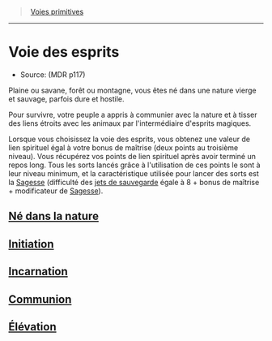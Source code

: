 ﻿>  [Voies primitives](hd_barbarian_voies_primitives.md)

---


# Voie des esprits

- Source: (MDR p117)

Plaine ou savane, forêt ou montagne, vous êtes né dans une nature vierge et sauvage, parfois dure et hostile.

Pour survivre, votre peuple a appris à communier avec la nature et à tisser des liens étroits avec les animaux par l'intermédiaire d'esprits magiques.

Lorsque vous choisissez la voie des esprits, vous obtenez une valeur de lien spirituel égal à votre bonus de maîtrise (deux points au troisième niveau). Vous récupérez vos points de lien spirituel après avoir terminé un repos long. Tous les sorts lancés grâce à l'utilisation de ces points le sont à leur niveau minimum, et la caractéristique utilisée pour lancer des sorts est la [Sagesse](hd_abilities_wisdom.md) (difficulté des [jets de sauvegarde](hd_abilities_jets_de_sauvegarde.md) égale à 8 + bonus de maîtrise + modificateur de [Sagesse](hd_abilities_wisdom.md)).



## [Né dans la nature](hd_barbarian_spirits_ne_dans_la_nature.md)



## [Initiation](hd_barbarian_spirits_initiation.md)



## [Incarnation](hd_barbarian_spirits_incarnation.md)



## [Communion](hd_barbarian_spirits_communion.md)



## [Élévation](hd_barbarian_spirits_elevation.md)

